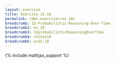 ```yaml
---
layout: exercise
title: Exercise 15.18
permalink: /dbn-exercises/ex_18/
breadcrumb: 15-Probabilistic-Reasoning-Over-Time
breadcrumb2: ex_18
breadcrumb3: 15probabilisticReasoningOverTime
breadcrumb4: ch15ex18
breadcrumb5: ex15.18
---
```


{% include mathjax_support %}


